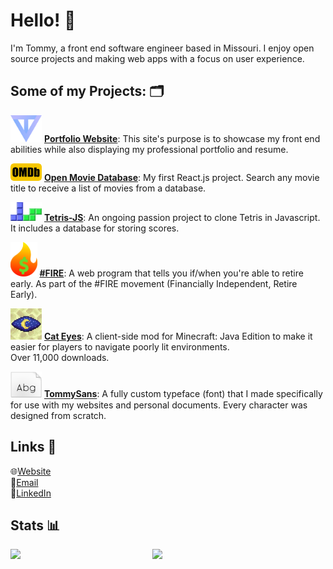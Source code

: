 # Hello! 👋
I'm Tommy, a front end software engineer based in Missouri. I enjoy open source projects and making web apps with a focus on user experience.

## Some of my Projects: 🗂
<img src="https://github.com/votommy/portfolio-website/blob/master/assets/logo.svg" width="50px"> [**Portfolio Website**](https://votommy.com): This site's purpose is to showcase my front end abilities while also displaying my professional portfolio and resume.

<img src="https://github.com/votommy/Reflex/blob/main/public/logo192.png" width="50px"> [**Open Movie Database**](https://votommy.github.io/Reflex/): My first React.js project. Search any movie title to receive a list of movies from a database.

<img src="https://github.com/votommy/Tetris-JS/blob/main/img/logo.svg" width="50px"> [**Tetris-JS**](https://tetris.votommy.com): An ongoing passion project to clone Tetris in Javascript. It includes a database for storing scores.

<img src="https://github.com/votommy/FIRE/blob/master/FIRE_Logo.svg" height="55px"> [**#FIRE**](https://fire.votommy.com): A web program that tells you if/when you're able to retire early. As part of the #FIRE movement (Financially Independent, Retire Early).

<img src="https://github.com/votommy/Cat_Eyes/blob/master/logo.png" width="50px"> [**Cat Eyes**](https://www.curseforge.com/minecraft/mc-mods/cat-eyes-night-vision-toggle-mod): A client-side mod for Minecraft: Java Edition to make it easier for players to navigate poorly lit environments.  
Over 11,000 downloads.

<img src="https://github.com/votommy/TommySans/blob/main/logo.png" width="50px"> [**TommySans**](https://github.com/votommy/TommySans): A fully custom typeface (font) that I made specifically for use with my websites and personal documents. Every character was designed from scratch.

## Links 🔗
🌐[Website](https://votommy.com)  
📧[Email](mailto:email@votommy.com)  
👤[LinkedIn](https://www.linkedin.com/in/votommy/)

## Stats 📊
<img align="left" src="https://github-readme-stats.vercel.app/api/top-langs/?username=votommy&layout=compact" width="40%" />
<img align="right" src="https://github-readme-stats.vercel.app/api?username=votommy&count_private=true&show_icons=true&hide=prs,issues,contribs" width="55%" />
